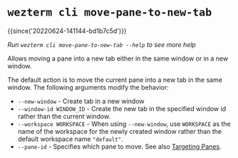 # `wezterm cli move-pane-to-new-tab`

{{since('20220624-141144-bd1b7c5d')}}

*Run `wezterm cli move-pane-to-new-tab --help` to see more help*

Allows moving a pane into a new tab either in the same window or in a new window.

The default action is to move the current pane into a new tab in the same window.
The following arguments modify the behavior:

* `--new-window` - Create tab in a new window
* `--window-id WINDOW_ID` - Create the new tab in the specified window id rather than the current window.
* `--workspace WORKSPACE` - When using `--new-window`, use `WORKSPACE` as the name of the workspace for the newly created window rather than the default workspace name `"default"`.
* `--pane-id` - Specifies which pane to move. See also [Targeting Panes](index.md#targeting-panes).
